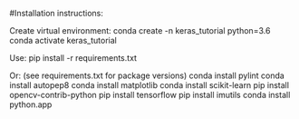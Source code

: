 #Installation instructions:

Create virtual environment:
conda create -n keras_tutorial python=3.6
conda activate keras_tutorial

Use:
pip install -r requirements.txt

Or: (see requirements.txt for package versions)
conda install pylint
conda install autopep8
conda install matplotlib
conda install scikit-learn
pip install opencv-contrib-python
pip install tensorflow
pip install imutils
conda install python.app
